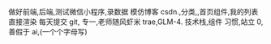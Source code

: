 做好前端,后端,测试微信小程序,录数据
模仿博客 csdn.,分类,,首页组件,我的列表直接渲染
每天提交 git,
专一,老师随风虾米 trae,GLM-4.
技术栈,组件
习惯,站立
0,善假于 ai,(一个个字母写)
